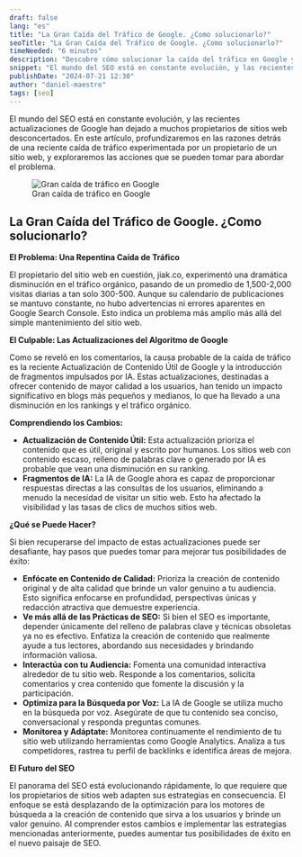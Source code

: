 ```yaml
---
draft: false
lang: "es"
title: "La Gran Caída del Tráfico de Google. ¿Como solucionarlo?"
seoTitle: "La Gran Caída del Tráfico de Google. ¿Como solucionarlo?"
timeNeeded: "6 minutos"
description: "Descubre cómo solucionar la caída del tráfico en Google y mejorar tu estrategia de SEO"
snippet: "El mundo del SEO está en constante evolución, y las recientes actualizaciones de Google han dejado a muchos propietarios de sitios web desconcertados."
publishDate: "2024-07-21 12:30"
author: "daniel-maestre"
tags: [seo]
---
```


El mundo del SEO está en constante evolución, y las recientes actualizaciones de Google han dejado a muchos propietarios de sitios web desconcertados. En este artículo, profundizaremos en las razones detrás de una reciente caída de tráfico experimentada por un propietario de un sitio web, y exploraremos las acciones que se pueden tomar para abordar el problema.

<figure>
<img class="mx-auto" src="/blogImages/google-trafico-caido.png" title="Gran caída de tráfico en Google" alt="Gran caída de tráfico en Google" loading="lazy"/>
<figcaption class="text-center">Gran caída de tráfico en Google<figcaption>
</figure>

## La Gran Caída del Tráfico de Google. ¿Como solucionarlo?

**El Problema: Una Repentina Caída de Tráfico**

El propietario del sitio web en cuestión, jiak.co, experimentó una dramática disminución en el tráfico orgánico, pasando de un promedio de 1,500-2,000 visitas diarias a tan solo 300-500. Aunque su calendario de publicaciones se mantuvo constante, no hubo advertencias ni errores aparentes en Google Search Console. Esto indica un problema más amplio más allá del simple mantenimiento del sitio web.

**El Culpable: Las Actualizaciones del Algoritmo de Google**

Como se reveló en los comentarios, la causa probable de la caída de tráfico es la reciente Actualización de Contenido Útil de Google y la introducción de fragmentos impulsados por IA. Estas actualizaciones, destinadas a ofrecer contenido de mayor calidad a los usuarios, han tenido un impacto significativo en blogs más pequeños y medianos, lo que ha llevado a una disminución en los rankings y el tráfico orgánico.

**Comprendiendo los Cambios:**

* **Actualización de Contenido Útil:** Esta actualización prioriza el contenido que es útil, original y escrito por humanos. Los sitios web con contenido escaso, relleno de palabras clave o generado por IA es probable que vean una disminución en su ranking.
* **Fragmentos de IA:** La IA de Google ahora es capaz de proporcionar respuestas directas a las consultas de los usuarios, eliminando a menudo la necesidad de visitar un sitio web. Esto ha afectado la visibilidad y las tasas de clics de muchos sitios web.

**¿Qué se Puede Hacer?**

Si bien recuperarse del impacto de estas actualizaciones puede ser desafiante, hay pasos que puedes tomar para mejorar tus posibilidades de éxito:

* **Enfócate en Contenido de Calidad:** Prioriza la creación de contenido original y de alta calidad que brinde un valor genuino a tu audiencia. Esto significa enfocarse en profundidad, perspectivas únicas y redacción atractiva que demuestre experiencia.
* **Ve más allá de las Prácticas de SEO:** Si bien el SEO es importante, depender únicamente del relleno de palabras clave y técnicas obsoletas ya no es efectivo. Enfatiza la creación de contenido que realmente ayude a tus lectores, abordando sus necesidades y brindando información valiosa.
* **Interactúa con tu Audiencia:** Fomenta una comunidad interactiva alrededor de tu sitio web. Responde a los comentarios, solicita comentarios y crea contenido que fomente la discusión y la participación.
* **Optimiza para la Búsqueda por Voz:** La IA de Google se utiliza mucho en la búsqueda por voz. Asegúrate de que tu contenido sea conciso, conversacional y responda preguntas comunes.
* **Monitorea y Adáptate:** Monitorea continuamente el rendimiento de tu sitio web utilizando herramientas como Google Analytics. Analiza a tus competidores, rastrea tu perfil de backlinks e identifica áreas de mejora.

**El Futuro del SEO**

El panorama del SEO está evolucionando rápidamente, lo que requiere que los propietarios de sitios web adapten sus estrategias en consecuencia. El enfoque se está desplazando de la optimización para los motores de búsqueda a la creación de contenido que sirva a los usuarios y brinde un valor genuino. Al comprender estos cambios e implementar las estrategias mencionadas anteriormente, puedes aumentar tus posibilidades de éxito en el nuevo paisaje de SEO.
